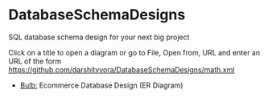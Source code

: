 # DatabaseSchemaDesigns
SQL database schema design for your next big project


Click on a title to open a diagram or go to File, Open from, URL and enter an URL of the form https://github.com/darshitvvora/DatabaseSchemaDesigns/math.xml

* <a href="https://www.draw.io/?lightbox=1&highlight=0000ff&layers=1&nav=1&title=Generic%20Database%20Structure%20for%20Ecommerce%20Platform.drawio#Uhttps%3A%2F%2Fraw.githubusercontent.com%2Fdarshitvvora%2FDatabaseSchemaDesigns%2Fmaster%2FGeneric%2520Database%2520Structure%2520for%2520Ecommerce%2520Platform.drawio" target="_blank">Bulb:</a> Ecommerce Database Design (ER Diagram)
